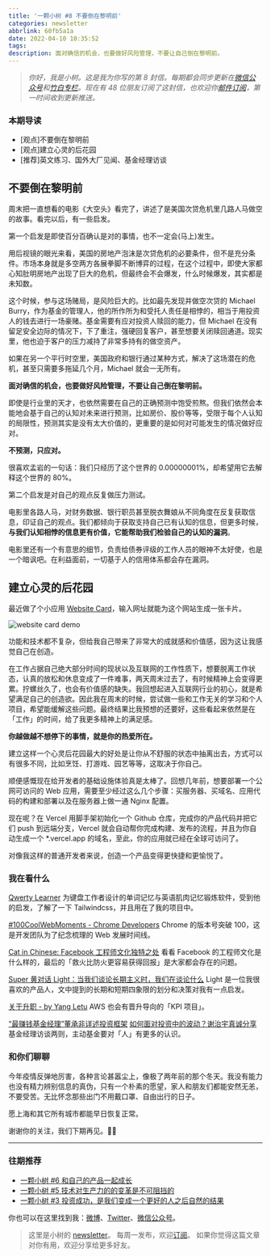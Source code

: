 ```yaml
---
title: '一颗小树 #8 不要倒在黎明前'
categories: newsletter
abbrlink: 60fb5a1a
date: 2022-04-10 10:35:52
tags:
description: 面对确信的机会，也要做好风险管理，不要让自己倒在黎明前。
---
```

> *你好，我是小树。这是我为你写的第 8 封信。每期都会同步更新在[微信公众号](https://weixin.sogou.com/weixin?query=a_warm_tree)和[竹白专栏](https://xiaoshu.zhubai.love)。现在有 48 位朋友订阅了这封信，也欢迎你[邮件订阅](https://xiaoshu.zhubai.love)，第一时间收到更新推送。*

### 本期导读
- [观点]不要倒在黎明前
- [观点]建立心灵的后花园
- [推荐]英文练习、国外大厂见闻、基金经理访谈

## 不要倒在黎明前
周末把一直想看的电影《大空头》看完了，讲述了是美国次贷危机里几路人马做空的故事。看完以后，有一些启发。

第一个启发是即使百分百确认是对的事情，也不一定会(马上)发生。

用后视镜的眼光来看，美国的房地产泡沫是次贷危机的必要条件，但不是充分条件。市场本身就是多空两方各展拳脚不断博弈的过程，在这个过程中，即使大家都心知肚明房地产出现了巨大的危机，但最终会不会爆发，什么时候爆发，其实都是未知数。

这个时候，参与这场赌局，是风险巨大的。比如最先发现并做空次贷的 Michael Burry，作为基金的管理人，他的所作所为和受托人责任是相悖的，相当于用投资人的钱去进行一场豪赌。基金需要有应对投资人赎回的能力，但 Michael 在没有留足安全边际的情况下，下了重注，强硬回复客户，甚至想要关闭赎回通道。现实里，他也迫于客户的压力减持了非常多持有的做空资产。

如果在另一个平行时空里，美国政府和银行通过某种方式，解决了这场潜在的危机，甚至只需要多拖延几个月，Michael 就会一无所有。

**面对确信的机会，也要做好风险管理，不要让自己倒在黎明前。**

即使是行业里的天才，也依然需要在自己的正确预测中饱受煎熬。但我们依然会本能地会基于自己的认知对未来进行预测，比如房价、股价等等，受限于每个人认知的局限性，预测其实是没有太大价值的，更重要的是如何对可能发生的情况做好应对。

**不预测，只应对。**

很喜欢孟岩的一句话：我们只经历了这个世界的 0.00000001%，却希望用它去解释这个世界的 80%。

第二个启发是对自己的观点反复做压力测试。

电影里各路人马，对财务数据、银行职员甚至脱衣舞娘从不同角度在反复获取信息，印证自己的观点。我们都倾向于获取支持自己已有认知的信息，但更多时候，**与我们认知相悖的信息更有价值，它能帮助我们检验自己的认知的漏洞**。

电影里还有一个有意思的细节，负责给债券评级的工作人员的眼神不太好使，也是一个暗讽吧。在利益面前，一切基于人的信用体系都会存在漏洞。

## 建立心灵的后花园
最近做了个小应用 [Website Card](https://website-card.vercel.app/)，输入网址就能为这个网站生成一张卡片。

![website card demo](/images/newsletter-8/website-card-demo.png)

功能和技术都不复杂，但给我自己带来了非常大的成就感和价值感，因为这让我感觉自己在创造。

在工作占据自己绝大部分时间的现状以及互联网的工作性质下，想要脱离工作状态，认真的放松和休息变成了一件难事，两天周末过去了，有时候精神上会变得更累。拧螺丝久了，也会有价值感的缺失。我回想起进入互联网行业的初心，就是希望满足自己的创造欲。因此我在周末的时候，尝试做一些和工作无关的学习和个人项目，希望能缓解这些问题。最终结果比我预想的还要好，这些看起来依然是在「工作」的时间，给了我更多精神上的满足感。

**你越做越不想停下的事情，就是你的热爱所在。**

建立这样一个心灵后花园最大的好处是让你从不舒服的状态中抽离出去，方式可以有很多不同，比如烹饪、打游戏、园艺等等，这取决于你自己。

顺便感慨现在给开发者的基础设施体验真是太棒了。回想几年前，想要部署一个公网可访问的 Web 应用，需要至少经过这么几个步骤：买服务器、买域名、应用代码的构建和部署以及在服务器上做一通 Nginx 配置。

现在呢？在 Vercel 用脚手架初始化一个 Github 仓库，完成你的产品代码并把它们 push 到远端分支，Vercel 就会自动帮你完成构建、发布的流程，并且为你自动生成一个 *.vercel.app 的域名，至此，你的应用就已经在全球可访问了。

对像我这样的普通开发者来说，创造一个产品变得更快捷和更愉悦了。

### 我在看什么

[Qwerty Learner](https://qwerty.kaiyi.cool/)
为键盘工作者设计的单词记忆与英语肌肉记忆锻炼软件，受到他的启发，了解了一下 Tailwindcss，并且用在了我的项目中。

[#100CoolWebMoments - Chrome Developers](https://developer.chrome.com/100/)
Chrome 的版本号突破 100，这是开发团队为了纪念梳理的 Web 发展时间线。

[Cat in Chinese: Facebook 工程师文化独特之处](https://chinese.catchen.me/2022/02/unique-engineering-culture-of-facebook.html)
看看 Facebook 的工程师文化是什么样的，最后的「救火比防火更容易获得回报」是大家都会存在的问题。

[Super 黄对话 Light：当我们谈论长期主义时，我们在谈论什么](https://mp.weixin.qq.com/s/dkkKIc-p486r-SWJIK_NqQ)
Light 是一位我很喜欢的产品人，文中提到的长期和短期四象限的划分和决策对我有一点启发。

[关于升职 - by Yang Letu](https://yorotoo.medium.com/%E5%85%B3%E4%BA%8E%E5%8D%87%E8%81%8C-55dbe62ebaf)
AWS 也会有晋升导向的「KPI 项目」。

[“最赚钱基金经理”董承非详述投资框架](https://mp.weixin.qq.com/s/9ZiZT0-wbJNDFd2M9o3zIQ)
[如何面对投资中的波动？谢治宇真诚分享](https://mp.weixin.qq.com/s/BZLnGTWvM5LWGxKnygkYWQ)
基金经理访谈两则，主动基金要对「人」有更多的认识。

### 和你们聊聊
今年疫情反弹地厉害，各种言论甚嚣尘上，像极了两年前的那个冬天。我没有能力也没有精力辨别信息的真伪，只有一个朴素的愿望，家人和朋友们都能安然无恙，不要受苦。无比怀念那些出门不用戴口罩、自由出行的日子。

愿上海和其它所有城市都能早日恢复正常。

谢谢你的关注，我们下期再见。👋🏻

---

### 往期推荐
- [一颗小树 #6 和自己的产品一起成长](https://xiaoshu.zhubai.love/posts/2120043452577370112)
- [一颗小树 #5 技术对生产力的的变革是不可阻挡的](https://xiaoshu.zhubai.love/posts/2117506897874653184)
- [一颗小树 #3 投资成功，是我们变成一个更好的人之后自然的结果](https://xiaoshu.zhubai.love/posts/2112432863390703616)

你也可以在这里找到我：[微博](https://weibo.com/u/5361470927)、[Twitter](https://twitter.com/yeshu_in_future)、[微信公众号](https://weixin.sogou.com/weixin?query=a_warm_tree)。

> 这里是小树的 [newsletter](https://xiaoshu.zhubai.love)。 每周一发布，欢迎[订阅](https://xiaoshu.zhubai.love)。
> 如果你觉得这篇文章对你有用，欢迎分享给更多好友。
